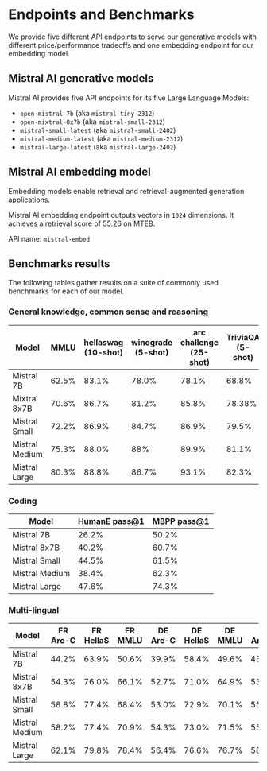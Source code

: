 # Endpoints and Benchmarks

We provide five different API endpoints to serve our generative models with different price/performance tradeoffs and one embedding endpoint for our embedding model. 

## Mistral AI generative models

Mistral AI provides five API endpoints for its five Large Language Models:
- `open-mistral-7b` (aka `mistral-tiny-2312`)
- `open-mixtral-8x7b` (aka `mistral-small-2312`)
- `mistral-small-latest` (aka `mistral-small-2402`)
- `mistral-medium-latest` (aka `mistral-medium-2312`)
- `mistral-large-latest` (aka `mistral-large-2402`)

## Mistral AI embedding model
Embedding models enable retrieval and retrieval-augmented generation applications.

Mistral AI embedding endpoint outputs vectors in `1024` dimensions. It achieves a retrieval score of 55.26 on MTEB.

API name: `mistral-embed`

## Benchmarks results
The following tables gather results on a suite of  commonly used benchmarks for each of our model.
<!-- See our [Model selection] (../guides
/06-model-selection) guide to explore further the performance, speed, and cost trade-offs, and discuss how to select the appropriate model for different use cases. -->

### General knowledge, common sense and reasoning

| Model | MMLU | hellaswag (10-shot) | winograde (5-shot) | arc challenge (25-shot) | TriviaQA (5-shot) | TruthfulQA |
| --- | ---- | ---|---|---|---|---|
| Mistral 7B | 62.5% | 83.1% | 78.0% | 78.1% | 68.8% | 42.35% |
| Mixtral 8x7B | 70.6% | 86.7% | 81.2% | 85.8% | 78.38% | 47.5% |
| Mistral Small | 72.2% | 86.9% | 84.7% | 86.9% | 79.5% | 51.7% |
| Mistral Medium | 75.3% | 88.0% | 88% | 89.9% | 81.1% | 47% |
| Mistral Large | 80.3% | 88.8% | 86.7% | 93.1% | 82.3% | 53.7% |


### Coding

| Model | HumanE pass@1 | MBPP pass@1 |
| --- | ---- | ---|
| Mistral 7B | 26.2% | 50.2% |
| Mistral 8x7B | 40.2% | 60.7% |
| Mistral Small | 44.5% | 61.5% |
| Mistral Medium | 38.4% | 62.3% | 
| Mistral Large | 47.6% | 74.3% |


### Multi-lingual

| Model | FR Arc-C | FR HellaS | FR MMLU | DE Arc-C | DE HellaS | DE MMLU | ES Arc-C | ES HellaS | ES MMLU | IT Arc-C | IT HellaS | IT MMLU | 
| --- | ---- | --- | --- | ---- | --- | --- | ---- | --- | --- | ---- | --- | --- |
| Mistral 7B | 44.2% | 63.9% | 50.6% | 39.9% | 58.4% | 49.6% | 43.9% | 64.8% | 51.4% | 41.2% | 60.8% | 51.3% | 
| Mistral 8x7B | 54.3% | 76.0% | 66.1% | 52.7% | 71.0% | 64.9% | 53.7% | 76.3% | 67.5% | 51.1% | 72.9% | 65.9% |
| Mistral Small | 58.8% | 77.4% | 68.4% | 53.0% | 72.9% | 70.1% | 55.9% | 78.2% | 69.7% | 53.7% | 75.1% | 69.5% | 
| Mistral Medium | 58.2% | 77.4% | 70.9% | 54.3% | 73.0% | 71.5% | 55.4% | 77.6% | 72.5% | 52.8% | 75.1% | 70.9% | 
| Mistral Large | 62.1% | 79.8% | 78.4% | 56.4% | 76.6% | 76.7% | 58.6% | 81.1% | 79.3% | 57.5% | 77.6% | 78.1% | 

